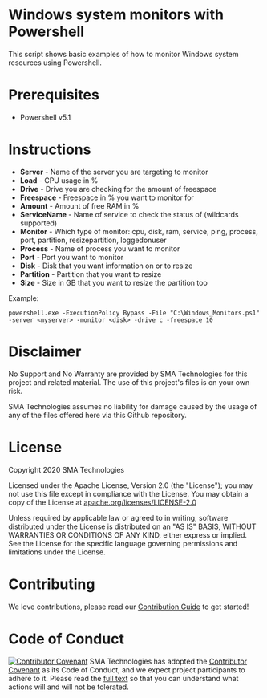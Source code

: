 # Windows system monitors with Powershell
This script shows basic examples of how to monitor Windows system resources using Powershell.

# Prerequisites
* Powershell v5.1

# Instructions
* <b>Server</b> - Name of the server you are targeting to monitor
* <b>Load</b> - CPU usage in %
* <b>Drive</b> - Drive you are checking for the amount of freespace
* <b>Freespace</b> - Freespace in % you want to monitor for
* <b>Amount</b> - Amount of free RAM in %
* <b>ServiceName</b> - Name of service to check the status of (wildcards supported)
* <b>Monitor</b> - Which type of monitor: cpu, disk, ram, service, ping, process, port, partition, resizepartition, loggedonuser
* <b>Process</b> - Name of process you want to monitor
* <b>Port</b> - Port you want to monitor
* <b>Disk</b> - Disk that you want information on or to resize
* <b>Partition</b> - Partition that you want to resize
* <b>Size</b> - Size in GB that you want to resize the partition too

Example:
```
powershell.exe -ExecutionPolicy Bypass -File "C:\Windows_Monitors.ps1" -server <myserver> -monitor <disk> -drive c -freespace 10
```

# Disclaimer
No Support and No Warranty are provided by SMA Technologies for this project and related material. The use of this project's files is on your own risk.

SMA Technologies assumes no liability for damage caused by the usage of any of the files offered here via this Github repository.

# License
Copyright 2020 SMA Technologies

Licensed under the Apache License, Version 2.0 (the "License");
you may not use this file except in compliance with the License.
You may obtain a copy of the License at [apache.org/licenses/LICENSE-2.0](http://www.apache.org/licenses/LICENSE-2.0)

Unless required by applicable law or agreed to in writing, software
distributed under the License is distributed on an "AS IS" BASIS,
WITHOUT WARRANTIES OR CONDITIONS OF ANY KIND, either express or implied.
See the License for the specific language governing permissions and
limitations under the License.

# Contributing
We love contributions, please read our [Contribution Guide](CONTRIBUTING.md) to get started!

# Code of Conduct
[![Contributor Covenant](https://img.shields.io/badge/Contributor%20Covenant-v2.0%20adopted-ff69b4.svg)](code-of-conduct.md)
SMA Technologies has adopted the [Contributor Covenant](CODE_OF_CONDUCT.md) as its Code of Conduct, and we expect project participants to adhere to it. Please read the [full text](CODE_OF_CONDUCT.md) so that you can understand what actions will and will not be tolerated.
